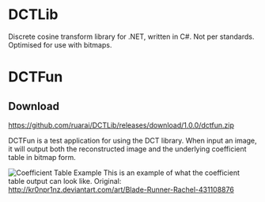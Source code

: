# DCTLib
Discrete cosine transform library for .NET, written in C#. Not per standards. Optimised for use with bitmaps.

# DCTFun
## Download
https://github.com/ruarai/DCTLib/releases/download/1.0.0/dctfun.zip

DCTFun is a test application for using the DCT library. 
When input an image, it will output both the reconstructed image and the underlying coefficient table in bitmap form.

![Coefficient Table Example](http://i.imgur.com/zuLYed4.png)
This is an example of what the coefficient table output can look like.
Original: http://kr0npr1nz.deviantart.com/art/Blade-Runner-Rachel-431108876
